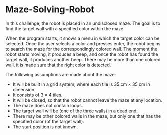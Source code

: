 # Maze-Solving-Robot
In this challenge, the robot is placed in an undisclosed maze. The goal is to find the target wall
with a specified color within the maze.

When the program starts, it shows a menu in which the target color can be selected. Once the user selects a color and presses enter, the robot begins to
search the maze for the correspondingly colored wall. The moment the robot starts moving, it produces a beep, and once the robot has found the target wall, it produces another beep.
There may be more than one colored wall, it is made sure that the right color is detected.

The following assumptions are made about the maze:
- It will be built in a grid system, where each tile is 35 cm × 35 cm in dimension.
- It consists of 3 × 4 tiles.
- It will be closed, so that the robot cannot leave the maze at any location.
- The maze does not contain loops.
- The target wall will be (one of the three walls) in a dead end.
- There may be other colored walls in the maze, but only one that has the specified color (of the target wall).
- The start position is not known.
